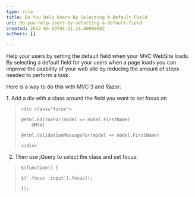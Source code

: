 ```yaml
---
type: rule
title: Do You Help Users By Selecting A Default Field
uri: do-you-help-users-by-selecting-a-default-field
created: 2012-04-19T04:31:18.0000000Z
authors: []

---
```


​Help your users by setting the default field when your MVC WebSite loads.​​ 
By selecting a default field for your users when a page loads you can improve the usability of your web site by reducing the amount of steps needed to perform a task.




Here is a way to do this with MVC 3 and Razor:

1. Add a div with a class around the field you want to set focus on





> ```
> <div class="focus">
> ```
> 
> 
> 
> ```
> @Html.EditorFor(model => model.FirstName)​
>     @Html
> ```
> 
> 
> 
> ```
> @Html.ValidationMessageFor(model => model.FirstName)
> ```
> 
> 
> 
> ```
> </div>
> ```






2. Then use jQuery to select the class and set focus​:






> ```
> $(function() {
> ```
> 
> 
> 
> ```
> $('.focus :input').focus();
> ```
> 
> 
> 
> ```
> });
> ```

